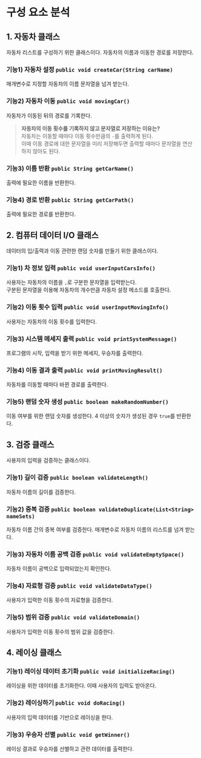 # 구성 요소 분석
## 1. 자동차 클래스
자동차 리스트를 구성하기 위한 클래스이다. 자동차의 이름과 이동한 경로를 저장한다.
### 기능1) 자동차 설정 `public void createCar(String carName)`
매개변수로 지정할 자동차의 이름 문자열을 넘겨 받는다.
### 기능2) 자동차 이동 `public void movingCar()`
자동차가 이동된 뒤의 경로를 기록한다.
> **자동차의 이동 횟수를 기록하지 않고 문자열로 저장하는 이유는?**<br>
> 자동차는 이동할 때마다 이동 횟수만큼의 `-`를 출력하게 된다.<br>
> 이때 이동 경로에 대한 문자열을 미리 저장해두면 출력할 때마다 문자열을 연산하지 않아도 된다.
### 기능3) 이름 반환 `public String getCarName()`
출력에 필요한 이름을 반환한다.
### 기능4) 경로 반환 `public String getCarPath()`
출력에 필요한 경로를 반환한다.

## 2. 컴퓨터 데이터 I/O 클래스
데이터의 입/출력과 이동 관련한 랜덤 숫자를 만들기 위한 클래스이다.
### 기능1) 차 정보 입력 `public void userInputCarsInfo()`
사용자는 자동차의 이름을 `,`로 구분한 문자열을 입력받는다. <br>
구분된 문자열을 이용해 자동차의 개수만큼 자동차 설정 메소드를 호출한다.<br>
### 기능2) 이동 횟수 입력 `public void userInputMovingInfo()`
사용자는 자동차의 이동 횟수를 입력한다.
### 기능3) 시스템 메세지 출력 `public void printSystemMessage()`
프로그램의 시작, 입력을 받기 위한 메세지, 우승자를 출력한다.
### 기능4) 이동 결과 출력 `public void printMovingResult()`
자동차를 이동할 때마다 바뀐 경로를 출력한다.
### 기능5) 랜덤 숫자 생성 `public boolean makeRandomNumber()`
이동 여부를 위한 랜덤 숫자를 생성한다. 4 이상의 숫자가 생성된 경우 `true`를 반환한다.

## 3. 검증 클래스
사용자의 입력을 검증하는 클래스이다.
### 기능1) 길이 검증 `public boolean validateLength()`
자동차 이름의 길이를 검증한다.
### 기능2) 중복 검증 `public boolean validateDuplicate(List<String> nameSets)`
자동차 이름 간의 중복 여부를 검증한다. 매개변수로 자동차 이름의 리스트를 넘겨 받는다.
### 기능3) 자동차 이름 공백 검증 `public void validateEmptySpace()`
자동차 이름이 공백으로 입력되었는지 확인한다.
### 기능4) 자료형 검증 `public void validateDataType()`
사용자가 입력한 이동 횟수의 자료형을 검증한다.
### 기능5) 범위 검증 `public void validateDomain()`
사용자가 입력한 이동 횟수의 범위 값을 검증한다.

## 4. 레이싱 클래스
### 기능1) 레이싱 데이터 초기화 `public void initializeRacing()`
레이싱을 위한 데이터를 초기화한다. 이때 사용자의 입력도 받아온다.
### 기능2) 레이싱하기 `public void doRacing()`
사용자의 입력 데이터를 기반으로 레이싱을 한다.
### 기능3) 우승자 선별 `public void getWinner()`
레이싱 결과로 우승자를 선별하고 관련 데이터를 출력한다.